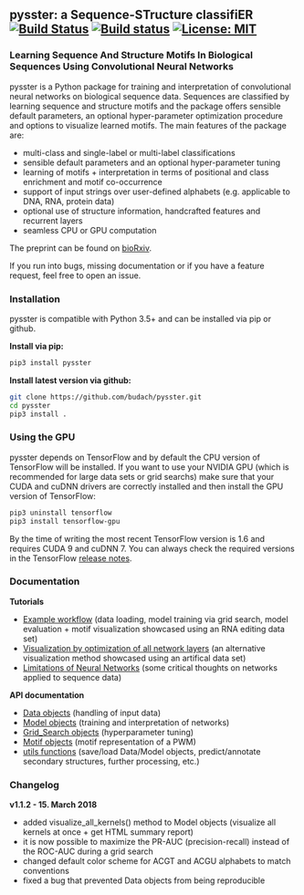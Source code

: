 ## pysster: a Sequence-STructure classifiER  [![Build Status](https://travis-ci.org/budach/pysster.svg?branch=master)](https://travis-ci.org/budach/pysster) [![Build status](https://ci.appveyor.com/api/projects/status/b7kkrb0qu5fsanbh/branch/master?svg=true)](https://ci.appveyor.com/project/budach/pysster/branch/master) [![License: MIT](https://img.shields.io/badge/License-MIT-green.svg)](https://opensource.org/licenses/MIT)
### Learning Sequence And Structure Motifs In Biological Sequences Using Convolutional Neural Networks

pysster is a Python package for training and interpretation of convolutional neural networks on biological sequence data. Sequences are classified by learning sequence and structure motifs and the package offers sensible default parameters, an optional hyper-parameter optimization procedure and options to visualize learned motifs. The main features of the package are:

* multi-class and single-label or multi-label classifications
* sensible default parameters and an optional hyper-parameter tuning
* learning of motifs + interpretation in terms of positional and class enrichment and motif co-occurrence
* support of input strings over user-defined alphabets (e.g. applicable to DNA, RNA, protein data)
* optional use of structure information, handcrafted features and recurrent layers
* seamless CPU or GPU computation

The preprint can be found on [bioRxiv](https://www.biorxiv.org/content/early/2018/02/06/230086).

If you run into bugs, missing documentation or if you have a feature request, feel free to open an issue.

### Installation

pysster is compatible with Python 3.5+ and can be installed via pip or github.

**Install via pip:**

```sh
pip3 install pysster
```
**Install latest version via github:**
```sh
git clone https://github.com/budach/pysster.git
cd pysster
pip3 install .
```

### Using the GPU

pysster depends on TensorFlow and by default the CPU version of TensorFlow will be installed. If you want to use your NVIDIA GPU (which is recommended for large data sets or grid searchs) make sure that your CUDA and cuDNN drivers are correctly installed and then install the GPU version of TensorFlow:

```sh
pip3 uninstall tensorflow
pip3 install tensorflow-gpu
```

By the time of writing the most recent TensorFlow version is 1.6 and requires CUDA 9 and cuDNN 7. You can always check the required versions in the TensorFlow [release notes](https://github.com/tensorflow/tensorflow/releases).


### Documentation

**Tutorials**
* [Example workflow](https://github.com/budach/pysster/blob/master/tutorials/workflow_rna_editing.ipynb) (data loading, model training via grid search, model evaluation + motif visualization showcased using an RNA editing data set)
* [Visualization by optimization of all network layers](https://github.com/budach/pysster/blob/master/tutorials/visualize_all_the_things.ipynb) (an alternative visualization method showcased using an artifical data set)
* [Limitations of Neural Networks](https://github.com/budach/pysster/blob/master/tutorials/limitations.md) (some critical thoughts on networks applied to sequence data)

**API documentation**
* [Data objects](https://github.com/budach/pysster/blob/master/docs/Data.md) (handling of input data)
* [Model objects](https://github.com/budach/pysster/blob/master/docs/Model.md) (training and interpretation of networks)
* [Grid_Search objects](https://github.com/budach/pysster/blob/master/docs/Grid_Search.md) (hyperparameter tuning)
* [Motif objects](https://github.com/budach/pysster/blob/master/docs/Motif.md) (motif representation of a PWM)
* [utils functions](https://github.com/budach/pysster/blob/master/docs/utils.md) (save/load Data/Model objects, predict/annotate secondary structures, further processing, etc.)


### Changelog

**v1.1.2 - 15. March 2018**
* added visualize_all_kernels() method to Model objects (visualize all kernels at once + get HTML summary report)
* it is now possible to maximize the PR-AUC (precision-recall) instead of the ROC-AUC during a grid search
* changed default color scheme for ACGT and ACGU alphabets to match conventions
* fixed a bug that prevented Data objects from being reproducible
